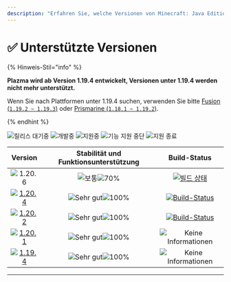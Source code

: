 ```yaml
---
description: "Erfahren Sie, welche Versionen von Minecraft: Java Edition von Plazma unterstützt werden."
---
```


# ✅ Unterstützte Versionen

{% Hinweis-Stil="info" %}

**Plazma wird ab Version 1.19.4 entwickelt, Versionen unter 1.19.4 werden nicht mehr unterstützt.**

Wenn Sie nach Plattformen unter 1.19.4 suchen, verwenden Sie bitte [Fusion (`1.19.2 ~ 1.19.3`)](https://github.com/RuinedTechnologyUnify/Fusion) oder [Prismarine (`1.18.1 ~ 1.19.2`)](https://github.com/PrismarineTeam/Prismarine).

{% endhint %}

[wtr]: https://badge.plazmamc.org/0/릴리스%20대기중
[idv]: https://badge.plazmamc.org/1/개발중
[atv]: https://badge.plazmamc.org/2/지원중
[fse]: https://badge.plazmamc.org/6/기능%20지원%20중단
[eol]: https://badge.plazmamc.org/4/지원%20종료
[ukn]: https://badge.plazmamc.org/0/Keine%20Informationen
[vgd]: https://badge.plazmamc.org/1/Sehr%20gut
[mid]: https://badge.plazmamc.org/6/보통
[100]: https://badge.plazmamc.org/percent/100

![릴리스 대기중][wtr] ![개발중][idv] ![지원중][atv] ![기능 지원 중단][fse] ![지원 종료][eol]

|                                      Version                                      |       Stabilität    und    Funktionsunterstützung       |                                              Build-Status                                             |
| :-------------------------------------------------------------------------------: | :-----------------------------------------------------: | :---------------------------------------------------------------------------------------------------: |
|                   ![1.20.6](https://badge.plazmamc.org/1/1.20.6)                  | ![보통][vgd]![70%](https://badge.plazmamc.org/percent/70) |     [![빌드 상태](https://build.plazmamc.org/1.20.6)](https://build.plazmamc.org/1.20.6?redirect=true)    |
| [![1.20.4](https://badge.plazmamc.org/2/1.20.4)](https://git.plazmamc.org/1.20.4) |               ![Sehr gut][vgd]![100%][100]              | [![Build-Status](https://build.plazmamc.org/1.20.4)](https://build.plazmamc.org/1.20.4?redirect=true) |
| [![1.20.2](https://badge.plazmamc.org/6/1.20.2)](https://git.plazmamc.org/1.20.2) |               ![Sehr gut][vgd]![100%][100]              | [![Build-Status](https://build.plazmamc.org/1.20.2)](https://build.plazmamc.org/1.20.2?redirect=true) |
| [![1.20.1](https://badge.plazmamc.org/4/1.20.1)](https://git.plazmamc.org/1.20.1) |               ![Sehr gut][vgd]![100%][100]              |                                      ![Keine Informationen][ukn]                                      |
| [![1.19.4](https://badge.plazmamc.org/4/1.19.4)](https://git.plazmamc.org/1.19.4) |               ![Sehr gut][vgd]![100%][100]              |                                      ![Keine Informationen][ukn]                                      |

***
